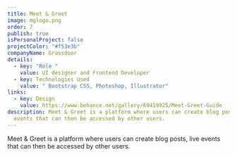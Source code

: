 ```yaml
---
title: Meet & Greet
image: mglogo.png
order: 7
publish: true
isPersonalProject: false
projectColor: "#f53e3b"
companyName: Grassdoor
details:
  - key: "Role "
    value: UI designer and Frontend Developer
  - key: Technologies Used
    value: " Bootstrap CSS, Photoshop, Illustrator"
links:
  - key: Design
    value: https://www.behance.net/gallery/69419925/Meet-Greet-Guide
description: Meet & Greet is a platform where users can create blog posts, live
  events that can then be accessed by other users.
---
```

<!--StartFragment-->

Meet & Greet is a platform where users can create blog posts, live events that can then be accessed by other users.

<!--EndFragment-->